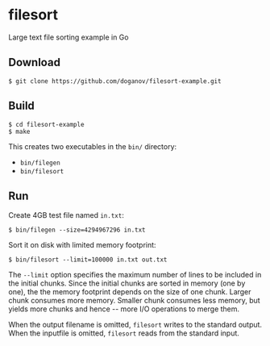 # filesort
Large text file sorting example in Go

## Download

```
$ git clone https://github.com/doganov/filesort-example.git
```

## Build

```
$ cd filesort-example
$ make
```

This creates two executables in the `bin/` directory:

- `bin/filegen`
- `bin/filesort`

## Run

Create 4GB test file named `in.txt`:

```
$ bin/filegen --size=4294967296 in.txt
```

Sort it on disk with limited memory footprint:

```
$ bin/filesort --limit=100000 in.txt out.txt
```

The `--limit` option specifies the maximum number of lines to be included in the
initial chunks. Since the initial chunks are sorted in memory (one by one), the
the memory footprint depends on the size of one chunk.  Larger chunk consumes
more memory. Smaller chunk consumes less memory, but yields more chunks
and hence -- more I/O operations to merge them.

When the output filename is omitted, `filesort` writes to the standard
output. When the inputfile is omitted, `filesort` reads from the standard input.
